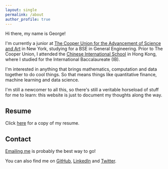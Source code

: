 ```yaml
---
layout: single
permalink: /about
author_profile: true
---
```


Hi there, my name is George!

I'm currently a junior at [The Cooper Union for the Advancement of Science
and Art](http://cooper.edu/welcome) in New York, studying for a BSE in
General Engineering. Prior to The Cooper Union, I attended the
[Chinese International School](https://www.cis.edu.hk/) in Hong Kong, where 
I studied for the International Baccalaureate (IB).

I'm interested in anything that brings mathematics, computation and data
together to do cool things. So that means things like quantitative finance,
machine learning and data science.

I'm still a newcomer to all this, so there's still a veritable horseload of
stuff for me to learn: this website is just to document my thoughts along the
way.

## Resume 

Click [here](https://raw.githubusercontent.com/eigenfoo/eigenfoo.github.io/master/stuff/resume.pdf) for a copy of my resume.

## Contact

[Emailing me](mailto:georgh0021@gmail.com) is probably the best way to go!

You can also find me on [GitHub](https://github.com/eigenfoo),
[LinkedIn](https://www.linkedin.com/in/george-ho-915080126/) and 
[Twitter](https://twitter.com/_eigenfoo).
